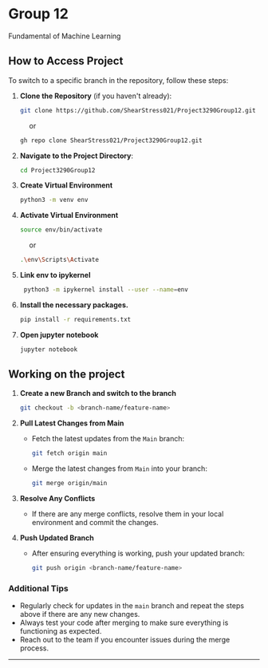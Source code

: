 # Group 12
Fundamental of Machine Learning



## How to Access Project

To switch to a specific branch in the repository, follow these steps:

1. **Clone the Repository** (if you haven't already):

   ```bash
   git clone https://github.com/ShearStress021/Project3290Group12.git
   ```
   &emsp; or

   ```bash
   gh repo clone ShearStress021/Project3290Group12.git
   ```

2. **Navigate to the Project Directory**:

   ```bash
   cd Project3290Group12
   ```
2. **Create Virtual Environment**
    ```bash
    python3 -m venv env
    ```
   
3. **Activate Virtual Environment**
    ```bash
    source env/bin/activate
    ```
     &emsp; or
     ```bash
     .\env\Scripts\Activate

     ```
4. **Link env to ipykernel**
    ```bash
     python3 -m ipykernel install --user --name=env

     ```
5. **Install the necessary packages.**
    ```bash
    pip install -r requirements.txt
    ```

6. **Open jupyter notebook**
   ```bash
   jupyter notebook
   ```

## Working on the project


1. **Create a new Branch and switch to the branch**
    ```bash
   git checkout -b <branch-name/feature-name>
   ```
2. **Pull Latest Changes from Main**
   - Fetch the latest updates from the `Main` branch:
     ```bash
     git fetch origin main
     ```
   - Merge the latest changes from `Main` into your branch:
     ```bash
     git merge origin/main
     ```
3. **Resolve Any Conflicts**
   - If there are any merge conflicts, resolve them in your local environment and commit the changes.

3. **Push Updated Branch**
   - After ensuring everything is working, push your updated branch:
     ```bash
     git push origin <branch-name/feature-name>
     ```
### Additional Tips
- Regularly check for updates in the `main` branch and repeat the steps above if there are any new changes.
- Always test your code after merging to make sure everything is functioning as expected.
- Reach out to the team if you encounter issues during the merge process.


---

